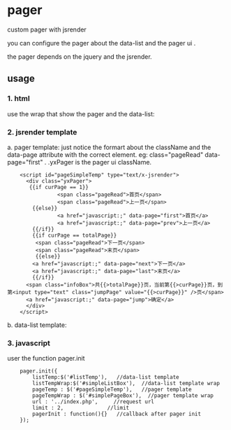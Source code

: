 pager
=====

custom pager with jsrender

you can configure the pager about the data-list  and the pager ui . 

the pager depends on the jquery  and the jsrender.

usage
-----
### 1. html  
use the wrap that show the pager and the data-list:
    <ul id="simpleListBox"></ul>
    <div id="simplePageBox"></div>

### 2. jsrender template
a. pager template: just notice the formart about the className and the data-page attribute with the correct element.
eg: class="pageRead"  data-page="first" .
.yxPager is the pager ui className.

		<script id="pageSimpleTemp" type="text/x-jsrender">
		  <div class="yxPager">
		   {{if curPage == 1}}
		            <span class="pageRead">首页</span>
		            <span class="pageRead">上一页</span>
		    {{else}}
		            <a href="javascript:;" data-page="first">首页</a>
		            <a href="javascript:;" data-page="prev">上一页</a>
		    {{/if}}
		    {{if curPage == totalPage}}
		     <span class="pageRead">下一页</span>
		     <span class="pageRead">末页</span>
		     {{else}}
		    <a href="javascript:;" data-page="next">下一页</a>
		    <a href="javascript:;" data-page="last">末页</a>
		    {{/if}}
		  <span class="infoBox">共{{>totalPage}}页，当前第{{>curPage}}页，到第<input type="text" class="jumpPage" value="{{>curPage}}" />页</span>
		  <a href="javascript:;" data-page="jump">确定</a>
		  </div>
		</script>

b. data-list template:
		<script id="listTemp" type="text/x-jsrender">
		   <li>时间：{{>DateTime}} amount：{{>Amount}}</li>
		</script>

### 3. javascript 
user the function pager.init

		pager.init({
		    listTemp:$('#listTemp'),   //data-list template
		    listTempWrap:$('#simpleListBox'),  //data-list template wrap
		    pageTemp : $('#pageSimpleTemp'),   //pager template
		    pageTempWrap : $('#simplePageBox'),  //pager template wrap
		    url : '../index.php',     //request url
		    limit : 2,              //limit
		    pagerInit : function(){}   //callback after pager init
		});


